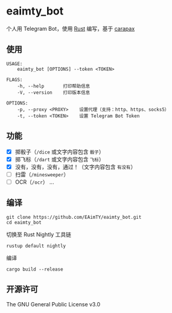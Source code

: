 # eaimty_bot

个人用 Telegram Bot，使用 [Rust](https://www.rust-lang.org/) 编写，基于 [carapax](https://github.com/tg-rs/carapax)

## 使用

    USAGE:
        eaimty_bot [OPTIONS] --token <TOKEN>

    FLAGS:
        -h, --help       打印帮助信息
        -V, --version    打印版本信息

    OPTIONS:
        -p, --proxy <PROXY>    设置代理（支持：http、https、socks5）
        -t, --token <TOKEN>    设置 Telegram Bot Token

## 功能

- [x] 掷骰子（`/dice` 或文字内容包含 `骰子`）
- [x] 掷飞标（`/dart` 或文字内容包含 `飞标`）
- [x] 没有，没有，没有，通过！（文字内容包含 `有没有`）
- [ ] 扫雷（`/minesweeper`）
- [ ] OCR（`/ocr`）
...

## 编译

    git clone https://github.com/EAimTY/eaimty_bot.git
    cd eaimty_bot

切换至 Rust Nightly 工具链

    rustup default nightly

编译

    cargo build --release

## 开源许可

The GNU General Public License v3.0